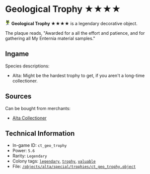 # Geological Trophy ★★★★

<img src="https://raw.githubusercontent.com/Ceterai/Enternia/main/objects/alta/special/trophies/ct_geo_trophy.png" alt="Geological Trophy ★★★★ icon" loading="lazy" height="16px" width="auto" /> **Geological Trophy ★★★★** is a legendary decorative object.

The plaque reads, "Awarded for a all the effort and patience, and for gathering all My Enternia material samples."

## Ingame

Species descriptions:

- Alta: Might be the hardest trophy to get, if you aren't a long-time collectioner.

## Sources

Can be bought from merchants:

- [Alta Collectioner](https://ceterai.github.io/MyEnternia/Wiki/AltaCollectioner)

## Technical Information

- In-game ID: `ct_geo_trophy`
- Power: `5.6`
- Rarity: `Legendary`
- Colony tags: [`legendary`](https://ceterai.github.io/MyEnternia/Wiki/Tags/Legendary), [`trophy`](https://ceterai.github.io/MyEnternia/Wiki/Tags/Trophy), [`valuable`](https://ceterai.github.io/MyEnternia/Wiki/Tags/Valuable)
- File: [`/objects/alta/special/trophies/ct_geo_trophy.object`](https://github.com/Ceterai/Enternia/blob/main/objects/alta/special/trophies/ct_geo_trophy.object)
